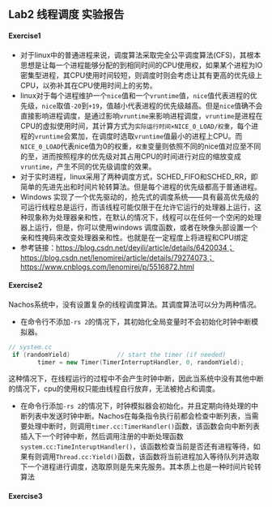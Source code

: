 
## Lab2 线程调度 实验报告
#### Exercise1 
- 对于linux中的普通进程来说，调度算法采取完全公平调度算法(CFS)，其根本思想是让每一个进程能够分配的到相同时间的CPU使用权，如果某个进程为IO密集型进程，其CPU使用时间较短，则调度时则会考虑让其有更高的优先级上CPU，以弥补其在CPU使用时间上的劣势。
- linux对于每个进程维护一个`nice`值和一个`vruntime`值，`nice`值代表进程的优先级，`nice`取值`-20`到`+19`，值越小代表进程的优先级越高。但是`nice`值确不会直接影响进程调度，是通过影响`vruntime`来影响进程调度，`vruntime`是进程在CPU的虚拟使用时间，其计算方式为`实际运行时间×NICE_0_LOAD/权重`，每个进程的`vruntime`会累加，在调度时选取`vruntime`值最小的进程上CPU。而`NICE_0_LOAD`代表nice值为0的权重，`权重`变量则依照不同的nice值对应至不同的至，进而按照程序的优先级对其占用CPU的时间进行对应的缩放变成`vruntime`，产生不同的优先级调度的效果。
- 对于实时进程，linux采用了两种调度方式，SCHED_FIFO和SCHED_RR，即简单的先进先出和时间片轮转算法。但是每个进程的优先级都高于普通进程。
- Windows 实现了一个优先驱动的，抢先式的调度系统——具有最高优先级的可运行线程总是运行，而该线程可能仅限于在允许它运行的处理器上运行，这种现象称为处理器亲和性，在默认的情况下，线程可以在任何一个空闲的处理器上运行，但是，你可以使用windows 调度函数，或者在映像头部设置一个亲和性掩码来改变处理器亲和性。也就是在一定程度上将进程和CPU绑定
- 参考链接：https://blog.csdn.net/deyili/article/details/6420034；https://blog.csdn.net/lenomirei/article/details/79274073；https://www.cnblogs.com/lenomirei/p/5516872.html

#### Exercise2 
Nachos系统中，没有设置复杂的线程调度算法。其调度算法可以分为两种情况。
- 在命令行不添加`-rs 2`的情况下，其初始化全局变量时不会初始化时钟中断模拟器。
```C++  
// system.cc
 if (randomYield)             // start the timer (if needed)
        timer = new Timer(TimerInterruptHandler, 0, randomYield);
```
这种情况下，在线程运行的过程中不会产生时钟中断，因此当系统中没有其他中断的情况下，cpu的使用权只能由线程自行放弃，无法被抢占和调度。

- 在命令行添加`-rs 2`的情况下，时钟模拟器会初始化，并且定期向待处理的中断列表中发送时钟中断。Nachos在每条指令执行前都会检查中断列表，当需要处理中断时，则调用`timer.cc:TimerHandler()`函数，该函数会向中断列表插入下一个时钟中断，然后调用注册的中断处理函数`system.cc:TimeInteruptHandler()`，该函数检查当前是否还有进程等待，如果有则调用`Thread.cc:Yield()`函数，该函数将当前进程加入等待队列并选取下一个进程进行调度，选取原则是先来先服务。其本质上也是一种时间片轮转算法

#### Exercise3
